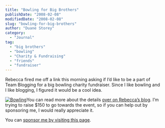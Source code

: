 ```yaml
---
title: "Bowling for Big Brothers"
publishDate: "2008-02-08"
modifiedDate: "2008-02-08"
slug: "bowling-for-big-brothers"
author: "Duane Storey"
category:
  - "Journal"
tag:
  - "big brothers"
  - "bowling"
  - "Charity & Fundraising"
  - "friends"
  - "fundraiser"
---
```


Rebecca fired me off a link this morning asking if I’d like to be a part of Team Blogging for a big bowling charity fundraiser. Since I like bowling and I like blogging, I figured it would be a cool idea.

[![Bowling](http://www.migratorynerd.com/wp-content/uploads/2008/02/2222590380_bf11999387.jpg)](http://flickr.com/photos/duanestorey/2222590380/)You can read more about the details [over on Rebecca’s blog](http://www.miss604.com/2008/02/bowl-for-big-brothers-classic-blog-and-bowl-with-us.html). I’m trying to raise $150 to go towards the event, so if you can help out by sponsoring me, I would really appreciate it.

You can [sponsor me by visiting this page](http://my.e2rm.com/personalPage.aspx?SID=1703456).